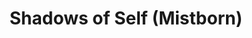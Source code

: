 ---
title: "Shadows of Self (Mistborn)"
isbn: "9780765378552"
image_path: "https://ecx.images-amazon.com/images/I/51elU7hCehL.jpg"
thumbnail_height: "500"
thumbnail_width: "329"
url: "https://www.amazon.com/Shadows-Self-Mistborn-Brandon-Sanderson/dp/0765378558/ref=sr_1_fkmr0_1?s=books&amp;ie=UTF8&amp;qid=1444420257&amp;sr=1-1-fkmr0&amp;keywords=Brandon+Sanderson%2C+Shadows+of+Self%3A+A+Mistborn+Novel"
---